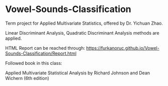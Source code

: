 # Vowel-Sounds-Classification
Term project for Applied Multivariate Statistics, offered by Dr. Yichuan Zhao.

Linear Discriminant Analysis, Quadratic Discriminant Analysis methods are applied.

HTML Report can be reached through: https://furkanoruc.github.io/Vowel-Sounds-Classification/Report.html

Followed book in this class:

Applied Multivariate Statistical Analysis by Richard Johnson and Dean Wichern   (6th edition)
